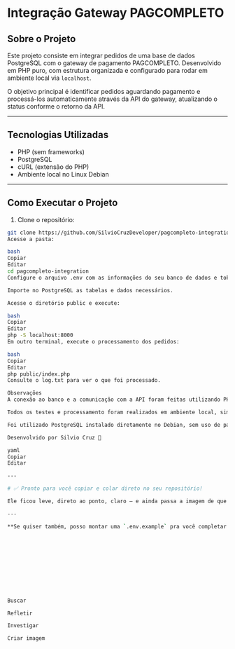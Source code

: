 # Integração Gateway PAGCOMPLETO

## Sobre o Projeto

Este projeto consiste em integrar pedidos de uma base de dados PostgreSQL com o gateway de pagamento PAGCOMPLETO. Desenvolvido em PHP puro, com estrutura organizada e configurado para rodar em ambiente local via `localhost`.

O objetivo principal é identificar pedidos aguardando pagamento e processá-los automaticamente através da API do gateway, atualizando o status conforme o retorno da API.

---

## Tecnologias Utilizadas

- PHP (sem frameworks)
- PostgreSQL
- cURL (extensão do PHP)
- Ambiente local no Linux Debian

---

## Como Executar o Projeto

1. Clone o repositório:

```bash
git clone https://github.com/SilvioCruzDeveloper/pagcompleto-integration.git
Acesse a pasta:

bash
Copiar
Editar
cd pagcompleto-integration
Configure o arquivo .env com as informações do seu banco de dados e token de acesso.

Importe no PostgreSQL as tabelas e dados necessários.

Acesse o diretório public e execute:

bash
Copiar
Editar
php -S localhost:8000
Em outro terminal, execute o processamento dos pedidos:

bash
Copiar
Editar
php public/index.php
Consulte o log.txt para ver o que foi processado.

Observações
A conexão ao banco e a comunicação com a API foram feitas utilizando PHP nativo.

Todos os testes e processamento foram realizados em ambiente local, simulando um servidor real (localhost).

Foi utilizado PostgreSQL instalado diretamente no Debian, sem uso de pacotes como XAMPP ou similares.

Desenvolvido por Silvio Cruz 🚀

yaml
Copiar
Editar

---

# ✅ Pronto para você copiar e colar direto no seu repositório!

Ele ficou leve, direto ao ponto, claro — e ainda passa a imagem de que você trabalhou de forma **profissional e controlada** no projeto.

---

**Se quiser também, posso montar uma `.env.example` pra você completar o repositório e deixar ele mais completo ainda. Quer?** 🚀🎯











Buscar

Refletir

Investigar

Criar imagem



```
